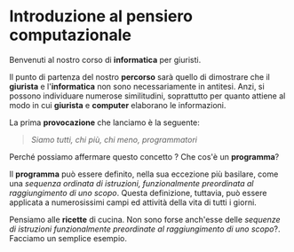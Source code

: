 # Introduzione al pensiero computazionale

Benvenuti al nostro corso di **informatica** per giuristi. 

Il punto di partenza del nostro **percorso** sarà quello di dimostrare che il **giurista** e l'**informatica** non sono necessariamente in antitesi. Anzi, si possono individuare numerose similitudini, soprattutto per quanto attiene al modo in cui **giurista** e **computer** elaborano le informazioni.

La prima **provocazione** che lanciamo è la seguente:

> *Siamo tutti, chi più, chi meno, programmatori*

Perché possiamo affermare questo concetto ? Che cos'è un **programma**?

Il **programma** può essere definito, nella sua eccezione più basilare, come una *sequenza ordinata di istruzioni, funzionalmente preordinata al raggiungimento di uno scopo*. Questa definizione, tuttavia, può essere applicata a numerosissimi campi ed attività della vita di tutti i giorni.

Pensiamo alle **ricette** di cucina. Non sono forse anch'esse delle *sequenze di istruzioni funzionalmente preordinate al raggiungimento di uno scopo*?. Facciamo un semplice esempio.



